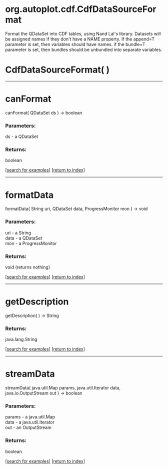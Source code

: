 # org.autoplot.cdf.CdfDataSourceFormat

Format the QDataSet into CDF tables, using Nand Lal's library.
 Datasets will be assigned names if they don't have a NAME property.
 If the append=T parameter is set, then variables should have names.
 if the bundle=T parameter is set, then bundles should be unbundled into separate variables.

# CdfDataSourceFormat( )


***
<a name="canFormat"></a>
# canFormat
canFormat( QDataSet ds ) &rarr; boolean



### Parameters:
ds - a QDataSet

### Returns:
boolean


<a href="https://github.com/autoplot/dev/search?q=canFormat&unscoped_q=canFormat">[search for examples]</a>
<a href="https://github.com/autoplot/documentation/blob/master/javadoc/index-all.md">[return to index]</a>

***
<a name="formatData"></a>
# formatData
formatData( String uri, QDataSet data, ProgressMonitor mon ) &rarr; void



### Parameters:
uri - a String
<br>data - a QDataSet
<br>mon - a ProgressMonitor

### Returns:
void (returns nothing)


<a href="https://github.com/autoplot/dev/search?q=formatData&unscoped_q=formatData">[search for examples]</a>
<a href="https://github.com/autoplot/documentation/blob/master/javadoc/index-all.md">[return to index]</a>

***
<a name="getDescription"></a>
# getDescription
getDescription(  ) &rarr; String



### Returns:
java.lang.String


<a href="https://github.com/autoplot/dev/search?q=getDescription&unscoped_q=getDescription">[search for examples]</a>
<a href="https://github.com/autoplot/documentation/blob/master/javadoc/index-all.md">[return to index]</a>

***
<a name="streamData"></a>
# streamData
streamData( java.util.Map params, java.util.Iterator data, java.io.OutputStream out ) &rarr; boolean



### Parameters:
params - a java.util.Map
<br>data - a java.util.Iterator
<br>out - an OutputStream

### Returns:
boolean


<a href="https://github.com/autoplot/dev/search?q=streamData&unscoped_q=streamData">[search for examples]</a>
<a href="https://github.com/autoplot/documentation/blob/master/javadoc/index-all.md">[return to index]</a>

